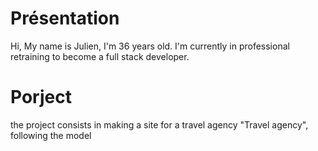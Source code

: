 # Présentation

Hi, 
My name is Julien, I'm 36 years old. I'm currently in professional retraining to become a full stack developer.

# Porject

the project consists in making a site for a travel agency "Travel agency", following the model
